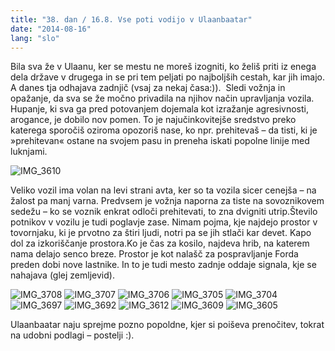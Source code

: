 ```yaml
---
title: "38. dan / 16.8. Vse poti vodijo v Ulaanbaatar"
date: "2014-08-16"
lang: "slo"
---
```


Bila sva že v Ulaanu, ker se mestu ne moreš izogniti, ko želiš priti iz enega dela države v drugega in se pri tem peljati po najboljših cestah, kar jih imajo. A danes tja odhajava zadnjič (vsaj za nekaj časa:)).  Sledi vožnja in opažanje, da sva se že močno privadila na njihov način upravljanja vozila. Hupanje, ki sva ga pred potovanjem dojemala kot izražanje agresivnosti, arogance, je dobilo nov pomen. To je najučinkovitejše sredstvo preko katerega sporočiš oziroma opozoriš nase, ko npr. prehitevaš – da tisti, ki je »prehitevan« ostane na svojem pasu in preneha iskati popolne linije med luknjami.

![IMG_3610](../images/IMG_3610.jpg) 

Veliko vozil ima volan na levi strani avta, ker so ta vozila sicer cenejša – na žalost pa manj varna. Predvsem je vožnja naporna za tiste na sovoznikovem sedežu – ko se voznik enkrat odloči prehitevati, to zna dvigniti utrip.Število potnikov v vozilu je tudi poglavje zase. Nimam pojma, kje najdejo prostor v tovornjaku, ki je prvotno za štiri ljudi, notri pa se jih stlači kar devet. Kapo dol za izkoriščanje prostora.Ko je čas za kosilo, najdeva hrib, na katerem nama delajo senco breze. Prostor je kot nalašč za pospravljanje Forda preden dobi nove lastnike. In to je tudi mesto zadnje oddaje signala, kje se nahajava (glej zemljevid).

![IMG_3708](../images/IMG_3708.jpg) ![IMG_3707](../images/IMG_3707.jpg) ![IMG_3706](../images/IMG_3706.jpg) ![IMG_3705](../images/IMG_3705.jpg) ![IMG_3704](../images/IMG_3704.jpg) ![IMG_3697](../images/IMG_3697.jpg) ![IMG_3692](../images/IMG_3692.jpg) ![IMG_3612](../images/IMG_3612.jpg) ![IMG_3609](../images/IMG_3609.jpg) ![IMG_3605](../images/IMG_3605.jpg)

Ulaanbaatar naju sprejme pozno popoldne, kjer si poiševa prenočitev, tokrat na udobni podlagi – postelji :).
